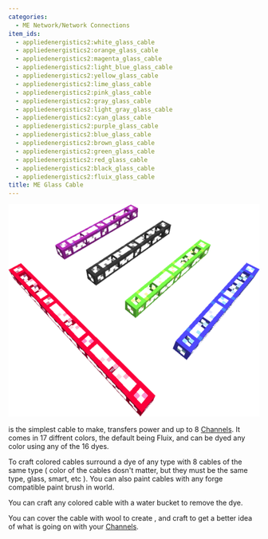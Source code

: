 ```yaml
---
categories:
  - ME Network/Network Connections
item_ids:
  - appliedenergistics2:white_glass_cable
  - appliedenergistics2:orange_glass_cable
  - appliedenergistics2:magenta_glass_cable
  - appliedenergistics2:light_blue_glass_cable
  - appliedenergistics2:yellow_glass_cable
  - appliedenergistics2:lime_glass_cable
  - appliedenergistics2:pink_glass_cable
  - appliedenergistics2:gray_glass_cable
  - appliedenergistics2:light_gray_glass_cable
  - appliedenergistics2:cyan_glass_cable
  - appliedenergistics2:purple_glass_cable
  - appliedenergistics2:blue_glass_cable
  - appliedenergistics2:brown_glass_cable
  - appliedenergistics2:green_glass_cable
  - appliedenergistics2:red_glass_cable
  - appliedenergistics2:black_glass_cable
  - appliedenergistics2:fluix_glass_cable
title: ME Glass Cable
---
```


![A Picture of Glass Cable.](../../../../public/assets/large/glass_cable.png)

<ItemLink id="appliedenergistics2:fluix_glass_cable" /> is the simplest cable to
make, transfers power and up to 8 [Channels](../channels.md). It comes in 17 diffrent
colors, the default being Fluix, and can be dyed any color using any of the 16 dyes.

To craft colored cables surround a dye of any type with 8 cables of the same
type ( color of the cables dosn't matter, but they must be the same type,
glass, smart, etc ). You can also paint cables with any forge compatible paint
brush in world.

You can craft any colored cable with a water bucket to remove the dye.

You can cover the cable with wool to create <ItemLink id="appliedenergistics2:fluix_covered_cable"/>, and craft <ItemLink
id="appliedenergistics2:fluix_smart_cable"/> to get a better idea of what is going on with
your [Channels](../channels.md).

<RecipeFor id="appliedenergistics2:fluix_glass_cable" />
